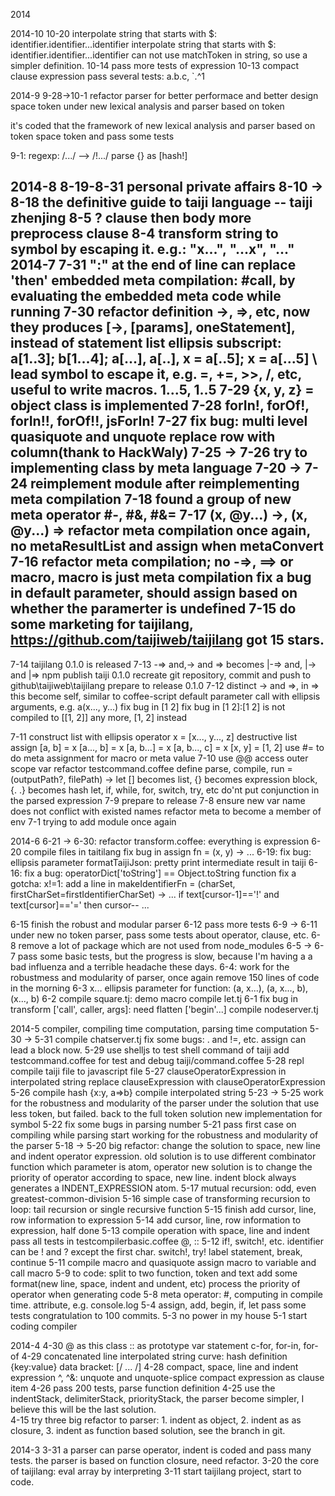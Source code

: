 2014

2014-10
10-20
  interpolate string that starts with $: identifier.identifier...identifier
  interpolate string that starts with $: identifier.identifier...identifier
  can not use matchToken in string, so use a simpler definition.
10-14
  pass more tests of expression
10-13 
  compact clause expression pass several tests: a.b.c, `.^1

2014-9
  9-28->10-1
  refactor parser for better performace and better design
  space token under new lexical analysis and parser based on token

  it's coded that the framework of new lexical analysis and parser based on token
  space token and pass some tests

  9-1: 
    regexp: /.../  --> /!.../
    parse {} as [hash!]

2014-8
  8-19-8-31 personal private affairs
  8-10 -> 8-18 the definitive guide to taiji language -- taiji zhenjing
  8-5
    ? clause then body
    more preprocess clause
  8-4
    transform string to symbol by escaping it. e.g.: \"x...", \"...x", \"..."
2014-7
  7-31
    ":" at the end of line can replace 'then'
    embedded meta compilation: #call, by evaluating the embedded meta code while running
  7-30
    refactor definition ->, =>, etc,  now they produces [->, [params], oneStatement], instead of statement list
    ellipsis subscript: a[1..3]; b[1...4]; a[...], a[..], x = a[..5]; x = a[...5]
    \ lead symbol to escape it, e.g. \=, \+=, \>>, \/, etc, useful to write macros.
    1...5, 1..5
  7-29
    {x, y, z} = object
    class is implemented
  7-28
    forIn!, forOf!, forIn!!, forOf!!, jsForIn!
  7-27
    fix bug: multi level quasiquote and unquote
    replace row with column(thank to HackWaly)
  7-25 -> 7-26 
    try to implementing class by meta language
  7-20 -> 7-24
    reimplement module after reimplementing meta compilation 
  7-18 
    found a group of new meta operator #-, #&, #&=
  7-17
    (x, @y...) ->, (x, @y...) =>
    refactor meta compilation once again, no metaResultList and assign when metaConvert
  7-16
    refactor meta compilation; no -=>, ==> or macro, macro is just meta compilation
    fix a bug in default parameter, should assign based on whether the paramerter is undefined
  7-15
    do some marketing for taijilang, https://github.com/taijiweb/taijilang got 15 stars.
  ------------------------------------------------------------------------------------------  
  7-14
    taijilang 0.1.0 is released
  7-13
    \-=> and,\-> and \=> becomes |-=> and, |-> and |=>
    npm publish taiji 0.1.0
    recreate git repository, commit and push to github\taijiweb\taijilang
    prepare to release 0.1.0
  7-12
    distinct -> and =>, in => this become self, similar to coffee-script
    default parameter
    call with ellipsis  arguments, e.g. a(x..., y...)
    fix bug in [1 2]
      fix bug in [1 2]:[1 2] is not compiled to [[1, 2]] any more, [1, 2] instead

  7-11
    construct list with ellipsis operator
      x = [x..., y..., z]
    destructive list assign
      [a, b] = x
      [a..., b] = x
      [a, b...] = x
      [a, b..., c] = x
      [x, y] = [1, 2]
    use #= to do meta assignment for macro or meta value
  7-10
    use @@ access outer scope var
    refactor testcommand.coffee
      define parse, compile, run = (outputPath?, filePath) ->
    let [] becomes list, {} becomes expression block, {. .} becomes hash
    let, if, while, for, switch, try, etc do'nt put conjunction in the parsed expression
  7-9 
    prepare to release
  7-8
    ensure new var name does not conflict with existed names
    refactor meta to become a member of env
  7-1
    trying to add module once again

2014-6
  6-21 -> 6-30: refactor transform.coffee: everything is expression
  6-20
    compile files in taitilang
    fix bug in assign fn = (x, y) -> ...
  6-19: 
    fix bug: ellipsis parameter
    formatTaijiJson: pretty print intermediate result in taiji
  6-16: 
    fix a bug: operatorDict['toString'] == Object.toString function
    fix a gotcha: x!=1: 
      add a line in makeIdentifierFn = (charSet, firstCharSet=firstIdentifierCharSet) ->
      ...
      if text[cursor-1]=='!' and text[cursor]=='=' then cursor--
      ...

  6-15 
    finish the robust and modular parser
  6-12
    pass more tests
  6-9 -> 6-11
    under new no token parser, pass some tests about operator, clause, etc.
  6-8 
    remove a lot of package which are not used from node_modules
  6-5 -> 6-7
    pass some basic tests, but the progress is slow, because I'm having a a bad influenza and a terrible headache these days.
  6-4: 
    work for the robustmess and modularity of parser, once again
    remove 150 lines of code in the morning
  6-3 
    x... ellipsis parameter for function: (a, x...), (a, x..., b), (x..., b)
  6-2 
    compile square.tj: demo macro
    compile let.tj
  6-1
    fix bug in transform ['call', caller, args]: need flatten ['begin'...]
    compile nodeserver.tj

2014-5
  compiler, compiling time computation, parsing time computation
  5-30 -> 5-31
    compile chatserver.tj
    fix some bugs: . and !=, etc.
    assign can lead a block now.
  5-29
    use shelljs to test shell command of taiji
    add testcommand.coffee for test and debug taiji/command.coffee
  5-28
    repl
    compile taiji file to javascript file
  5-27 
    clauseOperatorExpression in interpolated string
    replace clauseExpression with clauseOperatorExpression
  5-26
    compile hash {x:y, a=>b}
    compile interpolated string
  5-23 -> 5-25
    work for the robustness and modularity of the parser under the solution that use less token, but failed.
    back to the full token solution
    new implementation for symbol
  5-22
    fix some bugs in parsing number
  5-21 
    pass first case on compiling while parsing
    start working for the robustness and modularity of the parser
  5-18 -> 5-20
    big refactor: change the solution to space, new line and indent operator expression.
    old solution is to use different combinator function which parameter is atom, operator
    new solution is to change the priority of operator according to space, new line.
    indent block always generates a INDENT_EXPRESSION atom.
  5-17
    mutual recursion: odd, even
    greatest-common-division
  5-16
    simple case of transforming recursion to loop: tail recursion or single recursive function
  5-15
    finish add cursor, line, row information to expression
  5-14 
    add cursor, line, row information to expression, half done
  5-13 
    compile operation with space, line and indent
    pass all tests in testcompilerbasic.coffee 
    @, :: 
  5-12 
    if!, switch!, etc.
    identifier can be ! and ? except the first char.
    switch!, try!
    label statement, break, continue
  5-11 
    compile macro and quasiquote
    assign macro to variable and call macro
  5-9 
    to code: split to two function, token and text 
    add some format(new line, space, indent and undent, etc)
    process the priority of operator when generating code
  5-8 
    meta operator: #, computing in compile time.
    attribute, e.g. console.log
  5-4
    assign, add, begin, if, let pass some tests
    congratulation to 100 commits.
  5-3
    no power in my house
  5-1 
    start coding compiler  
  
2014-4
  4-30
    @ as this
    class
    :: as prototype
    var statement
    c-for, for-in, for-of
  4-29
    concatenated line
    interpolated string
    curve: hash definition {key:value}
    data bracket: [/  ... /]
  4-28 
    compact, space, line and indent expression
    ^, ^&: unquote and unquote-splice
    compact expression as clause item
  4-26 
    pass 200 tests, parse function definition
  4-25
    use the indentStack, delimiterStack, priorityStack, the parser become simpler, I believe this will be the last solution.  
  4-15
    try three big refactor to parser: 1. indent as object, 2. indent as as closure, 3. indent as function based solution, see the branch in git.

2014-3
  3-31
    a parser can parse operator, indent is coded and pass many tests. the parser is based on function closure, need refactor.
  3-20
    the core of taijilang: eval array by interpreting
  3-11
    start taijilang project, start to code.